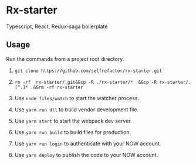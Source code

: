 # Rx-starter

Typescript, React, Redux-saga boilerplate

## Usage

Run the commands from a project root directory.

1. `git clone https://github.com/selfrefactor/rx-starter.git`

2. `rm -rf  rx-starter/.git&&cp -R ./rx-starter/* .&&cp -R rx-starter/.[^.]* .&&rm -rf rx-starter`

3. Use `node files/watch` to start the watcher process.

4. Use `yarn run dll` to build vendor development file.

5. Use `yarn start` to start the webpack dev server.

6. Use `yarn run build` to build files for production.

7. Use `yarn run login` to authenticate with your NOW account.

7. Use `yarn deploy` to publish the code to your NOW account.